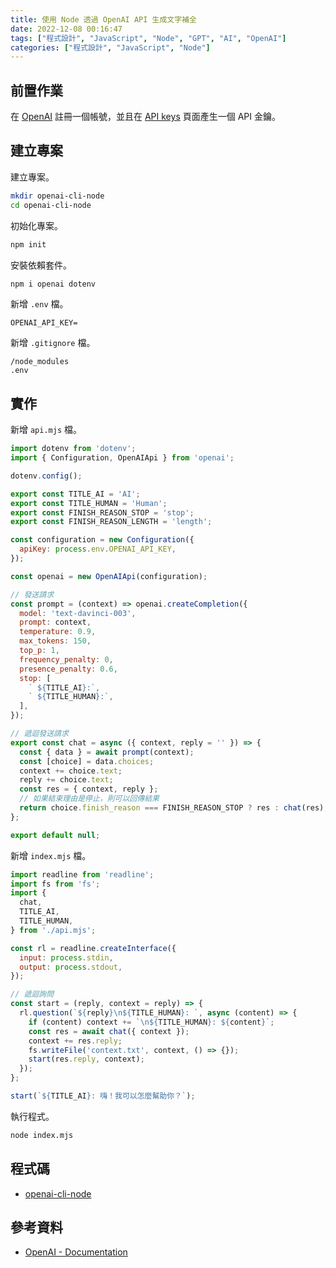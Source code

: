 ```yaml
---
title: 使用 Node 透過 OpenAI API 生成文字補全
date: 2022-12-08 00:16:47
tags: ["程式設計", "JavaScript", "Node", "GPT", "AI", "OpenAI"]
categories: ["程式設計", "JavaScript", "Node"]
---
```


## 前置作業

在 [OpenAI](https://openai.com/api/) 註冊一個帳號，並且在 [API keys](https://beta.openai.com/account/api-keys) 頁面產生一個 API 金鑰。

## 建立專案

建立專案。

```bash
mkdir openai-cli-node
cd openai-cli-node
```

初始化專案。

```bash
npm init
```

安裝依賴套件。

```bash
npm i openai dotenv
```

新增 `.env` 檔。

```env
OPENAI_API_KEY=
```

新增 `.gitignore` 檔。

```env
/node_modules
.env
```

## 實作

新增 `api.mjs` 檔。

```js
import dotenv from 'dotenv';
import { Configuration, OpenAIApi } from 'openai';

dotenv.config();

export const TITLE_AI = 'AI';
export const TITLE_HUMAN = 'Human';
export const FINISH_REASON_STOP = 'stop';
export const FINISH_REASON_LENGTH = 'length';

const configuration = new Configuration({
  apiKey: process.env.OPENAI_API_KEY,
});

const openai = new OpenAIApi(configuration);

// 發送請求
const prompt = (context) => openai.createCompletion({
  model: 'text-davinci-003',
  prompt: context,
  temperature: 0.9,
  max_tokens: 150,
  top_p: 1,
  frequency_penalty: 0,
  presence_penalty: 0.6,
  stop: [
    ` ${TITLE_AI}:`,
    ` ${TITLE_HUMAN}:`,
  ],
});

// 遞迴發送請求
export const chat = async ({ context, reply = '' }) => {
  const { data } = await prompt(context);
  const [choice] = data.choices;
  context += choice.text;
  reply += choice.text;
  const res = { context, reply };
  // 如果結束理由是停止，則可以回傳結果
  return choice.finish_reason === FINISH_REASON_STOP ? res : chat(res);
};

export default null;
```

新增 `index.mjs` 檔。

```js
import readline from 'readline';
import fs from 'fs';
import {
  chat,
  TITLE_AI,
  TITLE_HUMAN,
} from './api.mjs';

const rl = readline.createInterface({
  input: process.stdin,
  output: process.stdout,
});

// 遞迴詢問
const start = (reply, context = reply) => {
  rl.question(`${reply}\n${TITLE_HUMAN}: `, async (content) => {
    if (content) context += `\n${TITLE_HUMAN}: ${content}`;
    const res = await chat({ context });
    context += res.reply;
    fs.writeFile('context.txt', context, () => {});
    start(res.reply, context);
  });
};

start(`${TITLE_AI}: 嗨！我可以怎麼幫助你？`);
```

執行程式。

```bash
node index.mjs
```

## 程式碼

- [openai-cli-node](https://github.com/memochou1993/openai-cli-node)

## 參考資料

- [OpenAI - Documentation](https://beta.openai.com/docs)
